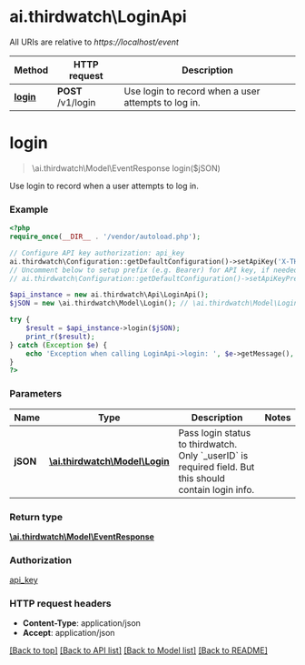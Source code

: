 # ai.thirdwatch\LoginApi

All URIs are relative to *https://localhost/event*

Method | HTTP request | Description
------------- | ------------- | -------------
[**login**](LoginApi.md#login) | **POST** /v1/login | Use login to record when a user attempts to log in.


# **login**
> \ai.thirdwatch\Model\EventResponse login($jSON)

Use login to record when a user attempts to log in.

### Example
```php
<?php
require_once(__DIR__ . '/vendor/autoload.php');

// Configure API key authorization: api_key
ai.thirdwatch\Configuration::getDefaultConfiguration()->setApiKey('X-THIRDWATCH-API-KEY', 'YOUR_API_KEY');
// Uncomment below to setup prefix (e.g. Bearer) for API key, if needed
// ai.thirdwatch\Configuration::getDefaultConfiguration()->setApiKeyPrefix('X-THIRDWATCH-API-KEY', 'Bearer');

$api_instance = new ai.thirdwatch\Api\LoginApi();
$jSON = new \ai.thirdwatch\Model\Login(); // \ai.thirdwatch\Model\Login | Pass login status to thirdwatch. Only `_userID` is required field. But this should contain login info.

try {
    $result = $api_instance->login($jSON);
    print_r($result);
} catch (Exception $e) {
    echo 'Exception when calling LoginApi->login: ', $e->getMessage(), PHP_EOL;
}
?>
```

### Parameters

Name | Type | Description  | Notes
------------- | ------------- | ------------- | -------------
 **jSON** | [**\ai.thirdwatch\Model\Login**](../Model/Login.md)| Pass login status to thirdwatch. Only &#x60;_userID&#x60; is required field. But this should contain login info. |

### Return type

[**\ai.thirdwatch\Model\EventResponse**](../Model/EventResponse.md)

### Authorization

[api_key](../../README.md#api_key)

### HTTP request headers

 - **Content-Type**: application/json
 - **Accept**: application/json

[[Back to top]](#) [[Back to API list]](../../README.md#documentation-for-api-endpoints) [[Back to Model list]](../../README.md#documentation-for-models) [[Back to README]](../../README.md)

